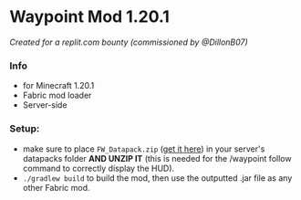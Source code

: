 # Waypoint Mod 1.20.1
*Created for a replit.com bounty (commissioned by @DillonB07)*

### Info
- for Minecraft 1.20.1
- Fabric mod loader
- Server-side

### Setup:
- make sure to place `FW_Datapack.zip` ([get it here](https://github.com/AwMan3703/waypoint-mod-1.20.1/tree/1ff7db74d322855f6e701c489e62244c71542272/src_DATAPACK)) in your server's datapacks folder **AND UNZIP IT** (this is needed for the /waypoint follow command to correctly display the HUD).
- `./gradlew build` to build the mod, then use the outputted .jar file as any other Fabric mod.
